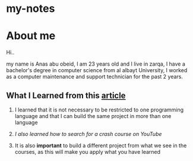 # my-notes
# About me
Hi..

 my name is Anas abu obeid, I am 23 years old and I live in zarqa,
 I have a bachelor's degree in computer science from al albayt University,
 I worked as a computer maintenance and support technician for the past 2 years.

 ## What I Learned from this [article](https://hackernoon.com/how-to-learn-things-fast-without-going-crazy)
 1. I learned that it is not necessary to be restricted to one programming language and that I can build the same project in more than one language

 2. *I also learned how to search for a crash course on YouTube*

3. It is also **important** to build a different project from what we see in the courses, as this will make you apply what you have learned

